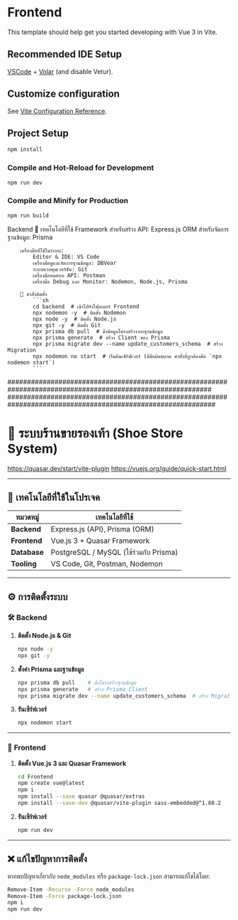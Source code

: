 # Frontend

This template should help get you started developing with Vue 3 in Vite.

## Recommended IDE Setup

[VSCode](https://code.visualstudio.com/) + [Volar](https://marketplace.visualstudio.com/items?itemName=Vue.volar) (and disable Vetur).

## Customize configuration

See [Vite Configuration Reference](https://vite.dev/config/).

## Project Setup

```sh
npm install
```

### Compile and Hot-Reload for Development

```sh
npm run dev
```

### Compile and Minify for Production

```sh
npm run build
```



 Backend
        📌 เทคโนโลยีที่ใช้
        Framework 
            สำหรับสร้าง API: Express.js
            ORM สำหรับจัดการฐานข้อมูล: Prisma
            
        เครื่องมือที่ใช้ในระบบ:
            Editor & IDE: VS Code
            เครื่องมือดูและจัดการฐานข้อมูล: DBVear
            ระบบควบคุมเวอร์ชัน: Git
            เครื่องมือทดสอบ API: Postman
            เครื่องมือ Debug และ Monitor: Nodemon, Node.js, Prisma

        📌 คำสั่งติดตั้ง
            ```sh
            cd backend  # เข้าไปยังโฟลเดอร์ Frontend
            npx nodemon -y  # ติดตั้ง Nodemon
            npx node -y  # ติดตั้ง Node.js
            npx git -y  # ติดตั้ง Git
            npx prisma db pull  # ดึงข้อมูลโครงสร้างจากฐานข้อมูล
            npx prisma generate  # สร้าง Client ของ Prisma
            npx prisma migrate dev --name update_customers_schema  # สร้าง Migration
            npx nodemon no start  # เริ่มต้นเซิร์ฟเวอร์ (มีข้อผิดพลาด คำสั่งที่ถูกต้องคือ `npx nodemon start`) 
            ```

############################################################################################################
#############################################################################################################
# 🚀 ระบบร้านขายรองเท้า (Shoe Store System)

https://quasar.dev/start/vite-plugin
https://vuejs.org/guide/quick-start.html

---

## 📌 เทคโนโลยีที่ใช้ในโปรเจค
| หมวดหมู่ | เทคโนโลยีที่ใช้ |
|----------|----------------|
| **Backend** | Express.js (API), Prisma (ORM) |
| **Frontend** | Vue.js 3 + Quasar Framework |
| **Database** | PostgreSQL / MySQL (ใช้ร่วมกับ Prisma) |
| **Tooling** | VS Code, Git, Postman, Nodemon |

---

## ⚙️ การติดตั้งระบบ

### 🛠 **Backend**
1. **ติดตั้ง Node.js & Git**
    ```sh
    npx node -y
    npx git -y
    ```
2. **ตั้งค่า Prisma และฐานข้อมูล**
    ```sh
    npx prisma db pull    # ดึงโครงสร้างฐานข้อมูล
    npx prisma generate   # สร้าง Prisma Client
    npx prisma migrate dev --name update_customers_schema  # สร้าง Migration
    ```
3. **รันเซิร์ฟเวอร์**
    ```sh
    npx nodemon start
    ```

---

### 🎨 **Frontend**
1. **ติดตั้ง Vue.js 3 และ Quasar Framework**
    ```sh
    cd Frontend
    npm create vue@latest
    npm i
    npm install --save quasar @quasar/extras
    npm install --save-dev @quasar/vite-plugin sass-embedded@^1.80.2
    ```
2. **รันเซิร์ฟเวอร์**
    ```sh
    npm run dev
    ```

---

## ❌ แก้ไขปัญหาการติดตั้ง
หากพบปัญหาเกี่ยวกับ `node_modules` หรือ `package-lock.json` สามารถแก้ไขได้โดย:
```sh
Remove-Item -Recurse -Force node_modules
Remove-Item -Force package-lock.json
npm i
npm run dev
